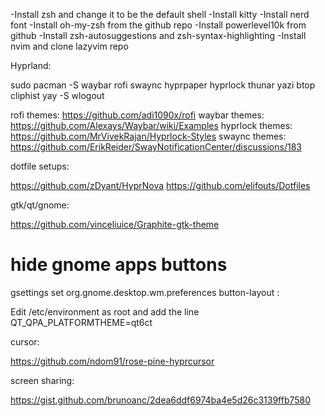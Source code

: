 -Install zsh and change it to be the default shell
-Install kitty
-Install nerd font
-Install oh-my-zsh from the github repo
-Install powerlevel10k from github
-Install zsh-autosuggestions and zsh-syntax-highlighting
-Install nvim and clone lazyvim repo


Hyprland:

sudo pacman -S waybar rofi swaync hyprpaper hyprlock thunar yazi btop cliphist
yay -S wlogout

rofi themes: https://github.com/adi1090x/rofi
waybar themes: https://github.com/Alexays/Waybar/wiki/Examples
hyprlock themes: https://github.com/MrVivekRajan/Hyprlock-Styles
swaync themes: https://github.com/ErikReider/SwayNotificationCenter/discussions/183

dotfile setups: 

https://github.com/zDyant/HyprNova
https://github.com/elifouts/Dotfiles

gtk/qt/gnome:

https://github.com/vinceliuice/Graphite-gtk-theme

# hide gnome apps buttons
gsettings set org.gnome.desktop.wm.preferences button-layout :

Edit /etc/environment as root and add the line QT_QPA_PLATFORMTHEME=qt6ct

cursor:

https://github.com/ndom91/rose-pine-hyprcursor

screen sharing:

https://gist.github.com/brunoanc/2dea6ddf6974ba4e5d26c3139ffb7580
